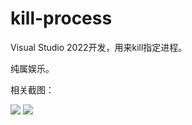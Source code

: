 # kill-process
Visual Studio 2022开发，用来kill指定进程。


纯属娱乐。



相关截图：

![](https://raw.githubusercontent.com/FL-Studi0/kill-process/master/img/%E5%9B%BE%E7%89%871.png)
![](https://raw.githubusercontent.com/FL-Studi0/kill-process/master/img/%E5%9B%BE%E7%89%872.png)
